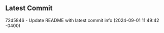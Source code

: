 
## Latest Commit
72d5846 - Update README with latest commit info (2024-09-01 11:49:42 -0400) <Yunxi-Zhou>
